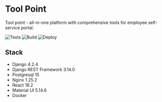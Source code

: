 # Tool Point

Tool point - all-in-one platform with comprehensive tools for employee self-service portal.

![Tests](https://github.com/deevgeny/tool-point/actions/workflows/tests-workflow.yaml/badge.svg)
![Build](https://github.com/deevgeny/tool-point/actions/workflows/build-workflow.yaml/badge.svg)
![Deploy](https://github.com/deevgeny/tool-point/actions/workflows/deploy-workflow.yaml/badge.svg)

## Stack
- Django 4.2.4
- Django REST Framework 3.14.0
- Postgresql 15
- Nginx 1.25.2
- React 18.2
- Material UI 5.14.6
- Docker
